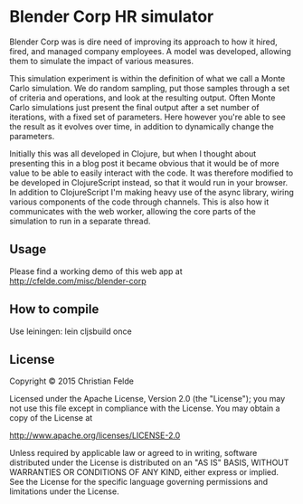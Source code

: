 # Blender Corp HR simulator

Blender Corp was is dire need of improving its approach to how it hired, fired, and managed company employees. A model was developed, allowing them to simulate the impact of various measures.

This simulation experiment is within the definition of what we call a Monte Carlo simulation. We do random sampling, put those samples through a set of criteria and operations, and look at the resulting output. Often Monte Carlo simulations just present the final output after a set number of iterations, with a fixed set of parameters. Here however you're able to see the result as it evolves over time, in addition to dynamically change the parameters.

Initially this was all developed in Clojure, but when I thought about presenting this in a blog post it became obvious that it would be of more value to be able to easily interact with the code. It was therefore modified to be developed in ClojureScript instead, so that it would run in your browser. In addition to ClojureScript I'm making heavy use of the async library, wiring various components of the code through channels. This is also how it communicates with the web worker, allowing the core parts of the simulation to run in a separate thread.

## Usage

Please find a working demo of this web app at http://cfelde.com/misc/blender-corp

## How to compile

Use leiningen: lein cljsbuild once

## License

Copyright © 2015 Christian Felde

Licensed under the Apache License, Version 2.0 (the "License");
you may not use this file except in compliance with the License.
You may obtain a copy of the License at

   http://www.apache.org/licenses/LICENSE-2.0

Unless required by applicable law or agreed to in writing, software
distributed under the License is distributed on an "AS IS" BASIS,
WITHOUT WARRANTIES OR CONDITIONS OF ANY KIND, either express or implied.
See the License for the specific language governing permissions and
limitations under the License.
